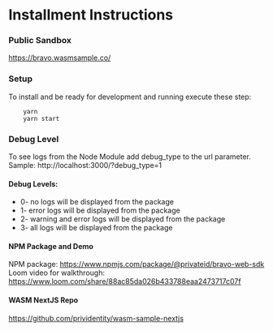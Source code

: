 # Installment Instructions 

### Public Sandbox
https://bravo.wasmsample.co/

### Setup

To install and be ready for development and running execute these step:

```bsh
    yarn
    yarn start
```

### Debug Level

To see logs from the Node Module add debug_type to the url parameter.
<br/> Sample: http://localhost:3000/?debug_type=1

#### Debug Levels: 
- 0- no logs will be displayed from the package
- 1- error logs will be displayed from the package
- 2- warning and error logs will be displayed from the package
- 3- all logs will be displayed from the package

#### NPM Package and Demo
NPM package: https://www.npmjs.com/package/@privateid/bravo-web-sdk<br>
Loom video for walkthrough: https://www.loom.com/share/88ac85da026b433788eaa2473717c07f

#### WASM NextJS Repo
https://github.com/prividentity/wasm-sample-nextjs
